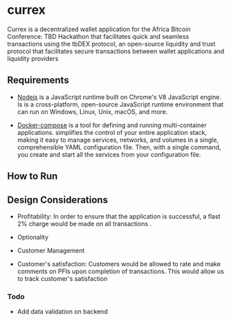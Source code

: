 # currex

Currex is a decentralized wallet application for the Africa Bitcoin Conference: TBD Hackathon that facilitates quick and seamless transactions using the tbDEX protocol, an open-source liquidity and trust protocol that facilitates secure transactions between wallet applications and liquidity providers

## Requirements

- [Nodejs](https://nodejs.org/en/) is a JavaScript runtime built on Chrome's V8 JavaScript engine. Is is a cross-platform, open-source JavaScript runtime environment that can run on Windows, Linux, Unix, macOS, and more.

- [Docker-compose](https://docs.docker.com/compose/) is a tool for defining and running multi-container applications. simplifies the control of your entire application stack, making it easy to manage services, networks, and volumes in a single, comprehensible YAML configuration file. Then, with a single command, you create and start all the services from your configuration file.

## How to Run

## Design Considerations

- Profitability: In order to ensure that the application is successful, a flast 2% charge would be made on all transactions .

- Optionality

- Customer Management

- Customer's satisfaction: Customers would be allowed to rate and make comments on PFIs upon completion of transactions. This would allow us to track customer's satisfaction

### Todo

- Add data validation on backend
